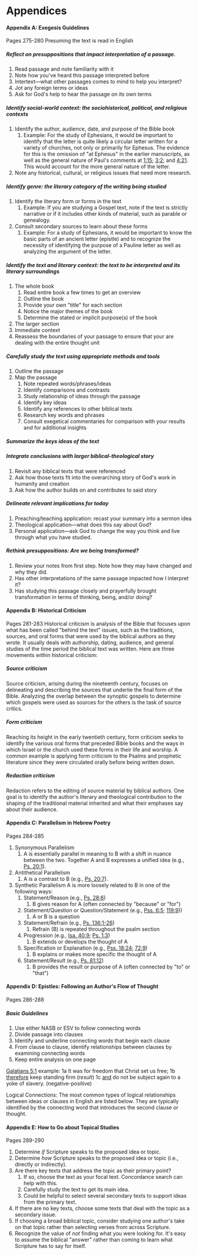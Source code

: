 # Appendices

#### Appendix A: Exegesis Guidelines
Pages 275-280
Presuming the text is read in English

##### Reflect on presuppositions that impact interpretation of a passage.
1. Read passage and note familiarity with it
2. Note how you've heard this passage interpreted before
3. Intertext—what other passages comes to mind to help you interpret?
4. Jot any foreign terms or ideas
5. Ask for God's help to hear the passage on its own terms

##### Identify social-world context: the sociohistorical, political, and religious contexts
1. Identify the author, audience, date, and purpose of the Bible book
	1. Example: For the study of Ephesians, it would be important to identify that the letter is quite likely a circular letter written for a variety of churches, not only or primarily for Ephesus. The evidence for this is the omission of "at Ephesus" in the earlier manuscripts, as well as the general nature of Paul's comments at [1:15](Ephesians1#v.15); [3:2](Ephesians3#v.2); and [4:21](Ephesians4#v.21). This would account for the more general nature of the letter.
2. Note any historical, cultural, or religious issues that need more research.

##### Identify genre: the literary category of the writing being studied
1. Identify the literary form or forms in the text
	1. Example: If you are studying a Gospel text, note if the text is strictly narrative or if it includes other kinds of material, such as parable or genealogy.
2. Consult secondary sources to learn about these forms
	1. Example: For a study of Ephesians, it would be important to know the basic parts of an ancient letter (epistle) and to recognize the necessity of identifying the purpose of a Pauline letter as well as analyzing the argument of the letter.

##### Identify the text and literary context: the text to be interpreted and its literary surroundings
1. The whole book
	1. Read entire book a few times to get an overview
	2. Outline the book
	3. Provide your own "title" for each section
	4. Notice the major themes of the book
	5. Determine the stated or implicit purpose(s) of the book
2. The larger section
3. Immediate context
4. Reassess the boundaries of your passage to ensure that your are dealing with the entire thought unit

##### Carefully study the text using appropriate methods and tools
1. Outline the passage
2. Map the passage
	1. Note repeated words/phrases/ideas
	2. Identify comparisons and contrasts
	3. Study relationship of ideas through the passage
	4. Identify key ideas
	5. Identify any references to other biblical texts
	6. Research key words and phrases
	7. Consult exegetical commentaries for comparison with your results and for additional insights

##### Summarize the keys ideas of the text

##### Integrate conclusions with larger biblical-theological story
1. Revisit any biblical texts that were referenced
2. Ask how those texts fit into the overarching story of God's work in humanity and creation
3. Ask how the author builds on and contributes to said story

##### Delineate relevant implications for today
1. Preaching/teaching application: recast your summary into a sermon idea
2. Theological application—what does this say about God?
3. Personal application—ask God to change the way you think and live through what you have studied.

##### Rethink presuppositions: Are we being transformed?
1. Review your notes from first step. Note how they may have changed and why they did.
2. Has other interpretations of the same passage impacted how I interpret it?
3. Has studying this passage closely and prayerfully brought transformation in terms of thinking, being, and/or doing?

#### Appendix B: Historical Criticism
Pages 281-283
Historical criticism is analysis of the Bible that focuses upon what has been called "behind the text" issues, such as the traditions, sources, and oral forms that were used by the biblical authors as they wrote. It usually deals with authorship, dating, audience, and general studies of the time period the biblical text was written. Here are three movements within historical criticism:

##### Source criticism
Source criticism, arising during the nineteenth century, focuses on delineating and describing the sources that underlie the final form of the Bible. Analyzing the overlap between the synoptic gospels to determine which gospels were used as sources for the others is the task of source critics.

##### Form criticism
Reaching its height in the early twentieth century, form criticism seeks to identify the various oral forms that preceded Bible books and the ways in which Israel or the church used these forms in their life and worship. A common example is applying form criticism to the Psalms and prophetic literature since they were circulated orally before being written down.

##### Redaction criticism
Redaction refers to the editing of source material by biblical authors. One goal is to identify the author's literary and theological contribution to the shaping of the traditional material inherited and what their emphases say about their audience. 

#### Appendix C: Parallelism in Hebrew Poetry
Pages 284-285
1. Synonymous Parallelism
	1. A is essentially parallel in meaning to B with a shift in nuance between the two. Together A and B expresses a unified idea (e.g., [Ps. 20:1](Psalm20.md#v.1)).
2. Antithetical Parallelism
	1. A is a contrast to B (e.g., [Ps. 20:7](Psalm20.md#v.7)).
3. Synthetic Parallelism
	A is more loosely related to B in one of the following ways:
	1. Statement/Reason (e.g., [Ps. 28:6](Psalm28.md#v.6))
		1. B gives reason for A (often connected by "because" or "for")
	2. Statement/Question or Question/Statement (e.g., [Pss. 6:5](Psalm6.md#v.5); [119:9](Psalm119.md#v.9-11)))
		1. A or B is a question
	3. Statement/Refrain (e.g., [Ps. 136:1-26](Psalm136.md))
		1. Refrain (B) is repeated throughout the psalm section
	4. Progression (e.g., [Isa. 40:9](Isaiah40#v.9); [Ps. 1:3](Psalm1.md#v.3))
		1. B extends or develops the thought of A
	5. Specification or Explanation (e.g., [Pss. 18:24](Psalm18.md#v.24); [72:9](Psalm72.md#v.9))
		1. B explains or makes more specific the thought of A
	6. Statement/Result (e.g., [Ps. 81:12](Psalm81.md#v.12))
		1. B provides the result or purpose of A (often connected by "to" or "that")



#### Appendix D: Epistles: Following an Author's Flow of Thought
Pages 286-288

##### Basic Guidelines
1. Use either NASB or ESV to follow connecting words
2. Divide passage into clauses
3. Identify and underline connecting words that begin each clause
4. From clause to clause, identify relationships between clauses by examining connecting words
5. Keep entire analysis on one page

[Galatians 5:1](Galatians5#v.1) example:
1a It was for freedom that Christ set us free;
1b <u>therefore</u> keep standing firm (*result*)
1c <u>and</u> do not be subject again to a yoke of slavery. (negative-positive)

Logical Connections: The most common types of logical relationships between ideas or clauses in English are listed below. They are typically identified by the connecting word that introduces the second clause or thought.


#### Appendix E: How to Go about Topical Studies
Pages 289-290

1. Determine *if* Scripture speaks to the proposed idea or topic.
2. Determine *how* Scripture speaks to the proposed idea or topic (i.e., directly or indirectly).
3. Are there key texts that address the topic as their primary point?
	1. If so, choose the text as your focal text. Concordance search can help with this.
	2. Carefully study the text to get its main idea.
	3. Could be helpful to select several secondary texts to support ideas from the primary text.
4. If there are no key texts, choose some texts that deal with the topic as a secondary issue.
5. If choosing a broad biblical topic, consider studying one author's take on that topic rather than selecting verses from across Scripture.
6. Recognize the value of *not* finding what you were looking for. It's easy to assume the biblical "answer" rather than coming to learn what Scripture has to say for itself.